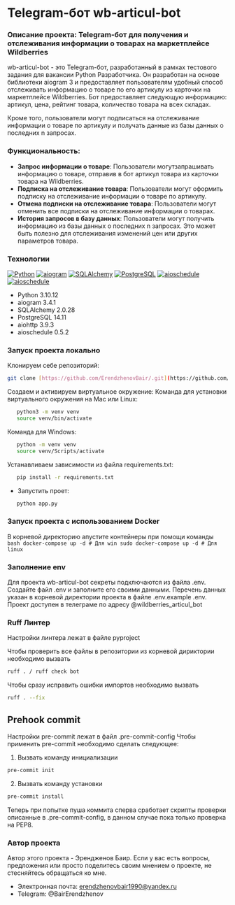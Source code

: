 # Telegram-бот wb-articul-bot

### Описание проекта: Telegram-бот для получения и отслеживания информации о товарах на маркетплейсе Wildberries 

wb-articul-bot - это Telegram-бот, разработанный в рамках тестового задания для вакансии Python Разработчика. Он разработан на основе библиотеки aiogram 3 и предоставляет пользователям удобный способ отслеживать информацию о товаре по его артикулу из карточки на маркетплейсе Wildberries. Бот предоставляет следующую информацию: артикул, цена, рейтинг товара, количество товара на всех складах.

Кроме того, пользователи могут подписаться на отслеживание информации о товаре по артикулу и получать данные из базы данных о последних n запросах.

### Функциональность:

- **Запрос информации о товаре**: Пользователи могутзапрашивать информацию о товаре, отправив в бот артикул товара из карточки товара на Wildberries.
- **Подписка на отслеживание товара**: Пользователи могут оформить подписку на отслеживание информации о товаре по артикулу.
- **Отмена подписки на отслеживание товара**: Пользователи могут отменить все подписки на отслеживание информации о товарах.
- **История запросов в базу данных**: Пользователи могут получить информацию из базы данных о последних n запросах. Это может быть полезно для отслеживания изменений цен или других параметров товара.

### Технологии

[![Python](https://img.shields.io/badge/-Python-464646?style=flat-square&logo=Python)](https://www.python.org/)
[![aiogram](https://img.shields.io/badge/-aiogram-464646?style=flat-square&logo=telegram)](https://github.com/aiogram/aiogram)
[![SQLAlchemy](https://img.shields.io/badge/-SQLAlchemy-464646?style=flat-square&logo=sqlalchemy)](https://www.sqlalchemy.org/)
[![PostgreSQL](https://img.shields.io/badge/-PostgreSQL-464646?style=flat-square&logo=postgresql)](https://www.postgresql.org/)
[![aioschedule](https://img.shields.io/badge/-aioschedule-464646?style=flat-square&logo=python)](https://github.com/ChadSikorra/aioschedule)
[![aioschedule](https://img.shields.io/badge/-aioschedule-464646?style=flat-square&logo=python)](https://github.com/ChadSikorra/aioschedule)

- Python 3.10.12
- aiogram 3.4.1
- SQLAlchemy 2.0.28
- PostgreSQL 14.11
- aiohttp 3.9.3
- aioschedule 0.5.2

### Запуск проекта локально 

Клонируем себе репозиторий:

```bash
git clone [https://github.com/ErendzhenovBair/.git](https://github.com/ErendzhenovBair/wb-articul-bot.git)
```
Cоздаем и активируем виртуальное окружение:
Команда для установки виртуального окружения на Mac или Linux:

```bash
   python3 -m venv venv
   source venv/bin/activate
```

Команда для Windows:

```bash
   python -m venv venv
   source venv/Scripts/activate
```

Устанавливаем зависимости из файла requirements.txt:

```bash
   pip install -r requirements.txt
```

- Запустить проет:

```bash
   python app.py
```
### Запуск проекта с использованием Docker

В корневой директорию апустите контейнеры при помощи команды
    ```bash
    docker-compose up -d # Для win
    sudo docker-compose up -d # Для linux
    ```

### Заполнение env

Для проекта wb-articul-bot секреты подключаются из файла .env. 
Создайте файл .env и заполните его своими данными. Перечень данных указан в корневой директории проекта в файле .env.example .env.
Проект доступен в телеграме по адресу @wildberries_articul_bot

### Ruff Линтер

Настройки линтера лежат в файле pyproject

Чтобы проверить все файлы в репозитории из корневой дириктории необходимо вызвать

```bash
ruff . / ruff check bot
```

Чтобы сразу исправить ошибки импортов необходимо вызвать

```bash
ruff . --fix
```

## Prehook commit

Настройки pre-commit лежат в файл .pre-commit-config
Чтобы применить pre-commit необходимо сделать следующее:

1. Вызвать команду инициализации

```bash
pre-commit init
```

2. Вызвать команду установки

```bash
pre-commit install
```
Теперь при попытке пуша коммита сперва сработает скрипты проверки описанные в .pre-commit-config, в данном случае пока только проверка на PEP8.

### Автор проекта

Автор этого проекта - Эрендженов Баир. 
Если у вас есть вопросы, предложения или просто поделитесь своим мнением о проекте, не стесняйтесь обращаться ко мне.
- Электронная почта: erendzhenovbair1990@yandex.ru
- Telegram: @BairErendzhenov
